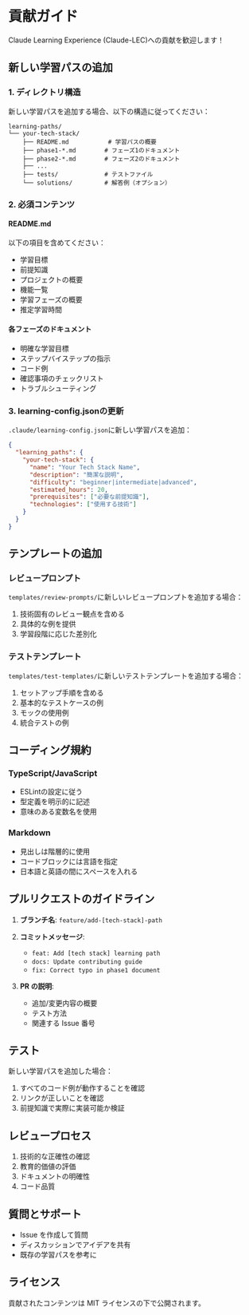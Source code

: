 # 貢献ガイド

Claude Learning Experience (Claude-LEC)への貢献を歓迎します！

## 新しい学習パスの追加

### 1. ディレクトリ構造

新しい学習パスを追加する場合、以下の構造に従ってください：

```
learning-paths/
└── your-tech-stack/
    ├── README.md           # 学習パスの概要
    ├── phase1-*.md        # フェーズ1のドキュメント
    ├── phase2-*.md        # フェーズ2のドキュメント
    ├── ...
    ├── tests/             # テストファイル
    └── solutions/         # 解答例（オプション）
```

### 2. 必須コンテンツ

#### README.md

以下の項目を含めてください：

- 学習目標
- 前提知識
- プロジェクトの概要
- 機能一覧
- 学習フェーズの概要
- 推定学習時間

#### 各フェーズのドキュメント

- 明確な学習目標
- ステップバイステップの指示
- コード例
- 確認事項のチェックリスト
- トラブルシューティング

### 3. learning-config.jsonの更新

`.claude/learning-config.json`に新しい学習パスを追加：

```json
{
  "learning_paths": {
    "your-tech-stack": {
      "name": "Your Tech Stack Name",
      "description": "簡潔な説明",
      "difficulty": "beginner|intermediate|advanced",
      "estimated_hours": 20,
      "prerequisites": ["必要な前提知識"],
      "technologies": ["使用する技術"]
    }
  }
}
```

## テンプレートの追加

### レビュープロンプト

`templates/review-prompts/`に新しいレビュープロンプトを追加する場合：

1. 技術固有のレビュー観点を含める
2. 具体的な例を提供
3. 学習段階に応じた差別化

### テストテンプレート

`templates/test-templates/`に新しいテストテンプレートを追加する場合：

1. セットアップ手順を含める
2. 基本的なテストケースの例
3. モックの使用例
4. 統合テストの例

## コーディング規約

### TypeScript/JavaScript

- ESLintの設定に従う
- 型定義を明示的に記述
- 意味のある変数名を使用

### Markdown

- 見出しは階層的に使用
- コードブロックには言語を指定
- 日本語と英語の間にスペースを入れる

## プルリクエストのガイドライン

1. **ブランチ名**: `feature/add-[tech-stack]-path`
2. **コミットメッセージ**: 
   - `feat: Add [tech stack] learning path`
   - `docs: Update contributing guide`
   - `fix: Correct typo in phase1 document`

3. **PR の説明**:
   - 追加/変更内容の概要
   - テスト方法
   - 関連する Issue 番号

## テスト

新しい学習パスを追加した場合：

1. すべてのコード例が動作することを確認
2. リンクが正しいことを確認
3. 前提知識で実際に実装可能か検証

## レビュープロセス

1. 技術的な正確性の確認
2. 教育的価値の評価
3. ドキュメントの明確性
4. コード品質

## 質問とサポート

- Issue を作成して質問
- ディスカッションでアイデアを共有
- 既存の学習パスを参考に

## ライセンス

貢献されたコンテンツは MIT ライセンスの下で公開されます。